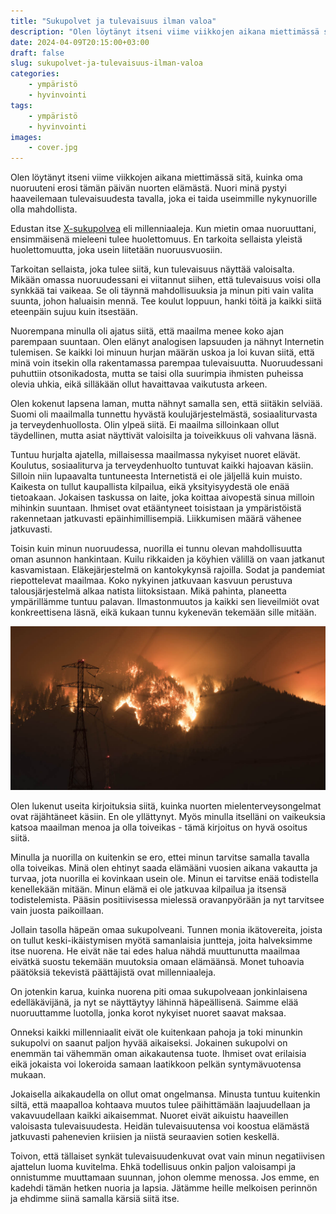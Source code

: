 ```yaml
---
title: "Sukupolvet ja tulevaisuus ilman valoa"
description: "Olen löytänyt itseni viime viikkojen aikana miettimässä sitä, kuinka oma nuoruuteni erosi tämän päivän nuorten elämästä. Nuori minä pystyi haaveilemaan tulevaisuudesta tavalla, joka ei taida useimmille nykynuorille olla mahdollista."
date: 2024-04-09T20:15:00+03:00
draft: false
slug: sukupolvet-ja-tulevaisuus-ilman-valoa
categories:
    - ympäristö
    - hyvinvointi
tags:
    - ympäristö
    - hyvinvointi
images:
    - cover.jpg
---
```


Olen löytänyt itseni viime viikkojen aikana miettimässä sitä, kuinka oma nuoruuteni erosi tämän päivän nuorten elämästä. Nuori minä pystyi haaveilemaan tulevaisuudesta tavalla, joka ei taida useimmille nykynuorille olla mahdollista.

<!--more-->

Edustan itse [X-sukupolvea](https://fi.wikipedia.org/wiki/X-sukupolvi) eli millenniaaleja. Kun mietin omaa nuoruuttani, ensimmäisenä mieleeni tulee huolettomuus. En tarkoita sellaista yleistä huolettomuutta, joka usein liitetään nuoruusvuosiin.

Tarkoitan sellaista, joka tulee siitä, kun tulevaisuus näyttää valoisalta. Mikään omassa nuoruudessani ei viitannut siihen, että tulevaisuus voisi olla synkkää tai vaikeaa. Se oli täynnä mahdollisuuksia ja minun piti vain valita suunta, johon haluaisin mennä. Tee koulut loppuun, hanki töitä ja kaikki siitä eteenpäin sujuu kuin itsestään.

Nuorempana minulla oli ajatus siitä, että maailma menee koko ajan parempaan suuntaan. Olen elänyt analogisen lapsuuden ja nähnyt Internetin tulemisen. Se kaikki loi minuun hurjan määrän uskoa ja loi kuvan siitä, että minä voin itsekin olla rakentamassa parempaa tulevaisuutta. Nuoruudessani puhuttiin otsonikadosta, mutta se taisi olla suurimpia ihmisten puheissa olevia uhkia, eikä silläkään ollut havaittavaa vaikutusta arkeen.

Olen kokenut lapsena laman, mutta nähnyt samalla sen, että siitäkin selviää. Suomi oli maailmalla tunnettu hyvästä koulujärjestelmästä, sosiaaliturvasta ja terveydenhuollosta. Olin ylpeä siitä. Ei maailma silloinkaan ollut täydellinen, mutta asiat näyttivät valoisilta ja toiveikkuus oli vahvana läsnä.

Tuntuu hurjalta ajatella, millaisessa maailmassa nykyiset nuoret elävät. Koulutus, sosiaaliturva ja terveydenhuolto tuntuvat kaikki hajoavan käsiin. Silloin niin lupaavalta tuntuneesta Internetistä ei ole jäljellä kuin muisto. Kaikesta on tullut kaupallista kilpailua, eikä yksityisyydestä ole enää tietoakaan. Jokaisen taskussa on laite, joka koittaa aivopestä sinua milloin mihinkin suuntaan. Ihmiset ovat etääntyneet toisistaan ja ympäristöistä rakennetaan jatkuvasti epäinhimillisempiä. Liikkumisen määrä vähenee jatkuvasti.

Toisin kuin minun nuoruudessa, nuorilla ei tunnu olevan mahdollisuutta oman asunnon hankintaan. Kuilu rikkaiden ja köyhien välillä on vaan jatkanut kasvamistaan. Eläkejärjestelmä on kantokykynsä rajoilla. Sodat ja pandemiat riepottelevat maailmaa. Koko nykyinen jatkuvaan kasvuun perustuva talousjärjestelmä alkaa natista liitoksistaan. Mikä pahinta, planeetta ympärillämme tuntuu palavan. Ilmastonmuutos ja kaikki sen lieveilmiöt ovat konkreettisena läsnä, eikä kukaan tunnu kykenevän tekemään sille mitään.

![Vuoren rinteillä roihuava metsäpalo](cover.jpg "Helteet, maastopalot, rankkasateet ja tulvat tuntuvat nykyään olevan arkipäivää. Maapallon lämpötiloissa jokainen kuukausi tuntuu rikkovan edellisen ennätyksen. Kuva: Curtis Gregory Perry")

Olen lukenut useita kirjoituksia siitä, kuinka nuorten mielenterveysongelmat ovat räjähtäneet käsiin. En ole yllättynyt. Myös minulla itselläni on vaikeuksia katsoa maailman menoa ja olla toiveikas - tämä kirjoitus on hyvä osoitus siitä.

Minulla ja nuorilla on kuitenkin se ero, ettei minun tarvitse samalla tavalla olla toiveikas. Minä olen ehtinyt saada elämääni vuosien aikana vakautta ja turvaa, jota nuorilla ei kovinkaan usein ole. Minun ei tarvitse enää todistella kenellekään mitään. Minun elämä ei ole jatkuvaa kilpailua ja itsensä todistelemista. Pääsin positiivisessa mielessä oravanpyörään ja nyt tarvitsee vain juosta paikoillaan.

Jollain tasolla häpeän omaa sukupolveani. Tunnen monia ikätovereita, joista on tullut keski-ikäistymisen myötä samanlaisia juntteja, joita halveksimme itse nuorena. He eivät näe tai edes halua nähdä muuttunutta maailmaa eivätkä suostu tekemään muutoksia omaan elämäänsä. Monet tuhoavia päätöksiä tekevistä päättäjistä ovat millenniaaleja.

On jotenkin karua, kuinka nuorena piti omaa sukupolveaan jonkinlaisena edelläkävijänä, ja nyt se näyttäytyy lähinnä häpeällisenä. Saimme elää nuoruuttamme luotolla, jonka korot nykyiset nuoret saavat maksaa.

Onneksi kaikki millenniaalit eivät ole kuitenkaan pahoja ja toki minunkin sukupolvi on saanut paljon hyvää aikaiseksi. Jokainen sukupolvi on enemmän tai vähemmän oman aikakautensa tuote. Ihmiset ovat erilaisia eikä jokaista voi lokeroida samaan laatikkoon pelkän syntymävuotensa mukaan.

Jokaisella aikakaudella on ollut omat ongelmansa. Minusta tuntuu kuitenkin siltä, että maapalloa kohtaava muutos tulee päihittämään laajuudellaan ja vakavuudellaan kaikki aikaisemmat. Nuoret eivät aikuistu haaveillen valoisasta tulevaisuudesta. Heidän tulevaisuutensa voi koostua elämästä jatkuvasti pahenevien kriisien ja niistä seuraavien sotien keskellä.

Toivon, että tällaiset synkät tulevaisuudenkuvat ovat vain minun negatiivisen ajattelun luoma kuvitelma. Ehkä todellisuus onkin paljon valoisampi ja onnistumme muuttamaan suunnan, johon olemme menossa. Jos emme, en kadehdi tämän hetken nuoria ja lapsia. Jätämme heille melkoisen perinnön ja ehdimme siinä samalla kärsiä siitä itse.



